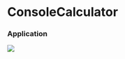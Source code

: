 # ConsoleCalculator



### Application
![](https://github.com/chirag-goel360/ConsoleCalculator/blob/main/Application.png)
